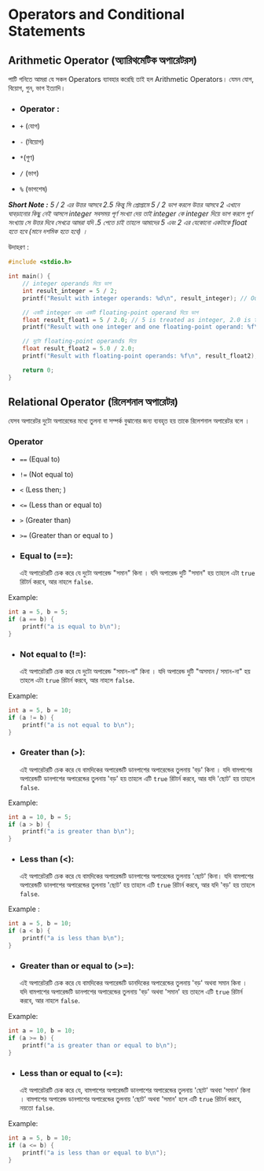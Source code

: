 # Operators and Conditional Statements

## Arithmetic Operator (অ্যারিথমেটিক অপারেটরস)

পাটি গনিতে আমরা যে সকল Operators ব্যাবহার করেছি তাই হল Arithmetic Operators। যেমন যোগ, বিয়োগ, গুন, ভাগ ইত্যাদি।

- ### Operator :

- `+` (যোগ)

- `-` (বিয়োগ)

- `*`(গুণ)

- `/` (ভাগ)

- `%` (ভাগশেষ)

<i><b>Short Note :</b> 5 / 2 এর উত্তর আসবে 2.5 কিন্তু সি প্রোগ্রামে 5 / 2 ভাগ করলে উত্তর আসবে 2 এখানে ঘাবড়ানোর কিছু নেই আসলে integer সবসময় পূর্ণ সংখ্যা দেয় তাই integer কে integer দিয়ে ভাগ করলে পূর্ণ সংখ্যায় সে উত্তর দিবে সেখত্রে আমরা যদি .5 পেতে চাই তাহলে আমাদের 5 এবং 2 এর যেকোনো একটাকে float হতে হবে (মানে দশমিক হতে হবে) । </i>

উদাহরণ :

```c
#include <stdio.h>

int main() {
    // integer operands দিয়ে ভাগ
    int result_integer = 5 / 2;
    printf("Result with integer operands: %d\n", result_integer); // Output: 2

    // একটি integer এবং একটি floating-point operand দিয়ে ভাগ
    float result_float1 = 5 / 2.0; // 5 is treated as integer, 2.0 is treated as floating-point
    printf("Result with one integer and one floating-point operand: %f\n", result_float1); // Output: 2.500000

    // দুটো floating-point operands দিয়ে
    float result_float2 = 5.0 / 2.0;
    printf("Result with floating-point operands: %f\n", result_float2); // Output: 2.500000

    return 0;
}
```

## Relational Operator (রিলেশনাল অপারেটর)

যেসব অপারেটর দুটো অপারেন্ডের মধ্যে তুলনা বা সম্পর্ক বুঝানোর জন্য ব্যবহৃত হয় তাকে রিলেশনাল অপারেটর বলে ।

### Operator

- `==` (Equal to)

- `!=` (Not equal to)

- `<` (Less then; )

- `<=` (Less than or equal to)

- `>` (Greater than)

- `>=` (Greater than or equal to )

- ### Equal to (==):
  এই অপারেটরটি চেক করে যে দুটো অপারেন্ড "সমান" কিনা । যদি অপারেন্ড দুটি "সমান" হয় তাহলে এটা `true` রিটার্ন করবে, আর নাহলে `false`.

Example:

```c
int a = 5, b = 5;
if (a == b) {
    printf("a is equal to b\n");
}
```

- ### Not equal to (!=):
  এই অপারেটরটি চেক করে যে দুটো অপারেন্ড "সমান-না" কিনা । যদি অপারেন্ড দুটি "অসমান / সমান-না" হয় তাহলে এটা `true` রিটার্ন করবে, আর নাহলে `false`.

Example:

```c
int a = 5, b = 10;
if (a != b) {
    printf("a is not equal to b\n");
}
```

- ### Greater than (>):
  এই অপারেটরটি চেক করে যে বামদিকের অপারেন্ডটি ডানপাশের অপারেন্ডের তুলনায় 'বড়' কিনা । যদি বামপাশের অপারেন্ডটি ডানপাশের অপারেন্ডের তুলনায় 'বড়' হয় তাহলে এটি `true` রিটার্ন করবে, আর যদি 'ছোট' হয় তাহলে `false`.

Example:

```c
int a = 10, b = 5;
if (a > b) {
    printf("a is greater than b\n");
}

```

- ### Less than (<):
  এই অপারেটরটি চেক করে যে বামদিকের অপারেন্ডটি ডানপাশের অপারেন্ডের তুলনায় 'ছোট' কিনা। যদি বামপাশের অপারেন্ডটি ডানপাশের অপারেন্ডের তুলনায় 'ছোট' হয় তাহলে এটি `true` রিটার্ন করবে, আর যদি 'বড়' হয় তাহলে `false`.

Example :

```c
int a = 5, b = 10;
if (a < b) {
    printf("a is less than b\n");
}
```

- ### Greater than or equal to (>=):
  এই অপারেটরটি চেক করে যে বামদিকের অপারেন্ডটি ডানদিকের অপারেন্ডের তুলনায় 'বড়' অথবা সমান কিনা । যদি বামপাশের অপারেন্ডটি ডানপাশের অপারেন্ডের তুলনায় 'বড়' অথবা 'সমান' হয় তাহলে এটি `true` রিটার্ন করবে, আর নাহলে `false`.

Example:

```c
int a = 10, b = 10;
if (a >= b) {
    printf("a is greater than or equal to b\n");
}
```

- ### Less than or equal to (<=):
  এই অপারেটরটি চেক করে যে, বামপাশের অপারেন্ডটি ডানপাশের অপারেন্ডের তুলনায় 'ছোট' অথবা 'সমান' কিনা । বামপাশের অপারেন্ড ডানপাশের অপারেন্ডের তুলনায় 'ছোট' অথবা 'সমান' হলে এটি `true` রিটার্ন করবে, নয়তো `false`.

Example:

```c
int a = 5, b = 10;
if (a <= b) {
    printf("a is less than or equal to b\n");
}
```
